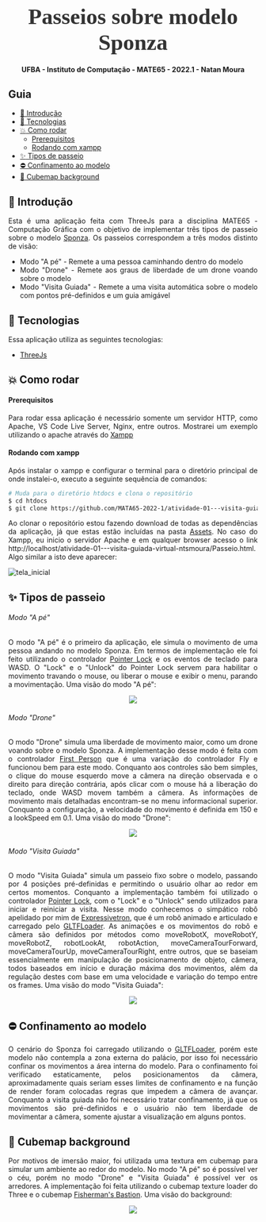 <!--[![Open in Visual Studio Code](https://classroom.github.com/assets/open-in-vscode-c66648af7eb3fe8bc4f294546bfd86ef473780cde1dea487d3c4ff354943c9ae.svg)](https://classroom.github.com/online_ide?assignment_repo_id=7748531&assignment_repo_type=AssignmentRepo)
# Atividade 1 - Visita Guiada Virtual

## Contexto

Um dos modelos mais utilizados na avaliação de algoritmos de iluminação global é o [átrio do Palácio de Sponza, na Croácia](https://en.wikipedia.org/wiki/Sponza_Palace). O modelo 3D foi criado em 2002 por [Marko Dabrovic](https://www.archilovers.com/marko-dabrovi%C3%A6/), e desde então tem recebido ajustes e modificações para testar a capacidade gráfica dos algoritmos de renderização, como a remodelagem feita por [Frank Meinl](https://www.artstation.com/digitalwerk), na época na [Crytek](https://www.crytek.com/), a padronização feita por [Morgan McGuire](https://casual-effects.com/g3d/data10/common/model/crytek_sponza/sponza.zip) e mais recentemente a elevação da qualidade visual feita pelo grupo da [Intel](https://www.intel.com/content/www/us/en/newsroom/opinion/intel-graphics-step-up-research.html), liderado por [Anton Kaplanyan](http://kaplanyan.com/).

## Objetivo:

O objetivo da atividade é construir uma aplicação em [Three.JS](https://threejs.org/) que permita fazer um passeio virtual nesse modelo. Para tanto voces devem fornecer ao usuário 3 modalidades de percurso:

1. **Modo "Andando a pé"**: O usuário poderá andar pelo modelo como uma pessoa o faria no modelo real;

1. **Modo "Drone"**: Simular os graus de liberdade de um drone se movendo pelo espaço do modelo[^1];

1. **Modo "Visita Guiada"**: Nesse modo um caminho pré-definido deve ser fornecido, levando o usuário a pelo menos 4 pontos relevantes do modelo.

Voce pode utiliziar qualquer um dos [*controlers*](https://threejs.org/docs/index.html?q=control) disponíveis no *Three.JS*. No entanto, esses *controlers* devem ser customizados, de tal forma que permitam a real sensação de uma visita a pé, um sobrevoo ou uma visita guidada automática. Em outras palavras, questões como escala, velocidade do movimento e tipo de controle disponível devem ser levadas em conta. 

## Requisitos:

- Como o modelo não contempla a parte externa do átrio do palácio, os passeios devem ser restritos aos limites do modelo;
- Considere a questão da escala ao configurar o movimento nos passeios, de modo a garantir uma sensação de estar mesmo dentro do espaço real;
- No modo **"visita guiada"** o usuário deverá ter um avatar como "guia" para conduzi-lo ao longo do percurso. O avatar deverá ser um modelo articulado e animado[^2] que irá à frente do usuário durante o percurso.  

## Entrega e Critérios de Avaliação:

O trabalho será submetido individualmente através do repositório disponibilizado pelo professor, via GitHub Classroom, para essa atividade. 
> **Não serão consideradas versões enviadas por e-mail, Google Classroom, Discord, ou outros meios.**

O trabalho será avaliado a partir dos seguintes critérios:

| Critério | Pontuação |
| :--- | :---: |
| 1. Documentação (README) | 0,5 |
| 2. Configuração do cenário | 0,5 | 
| 3. Modo "Andando à Pé" | 2,0 |
| 4. Modo "Drone" | 2,0 |
| 5. Modo "Visita Guiada" |  |
| - Movimentação | 2,0 |
| - Avatar do "guia" | 1,5 |
| 6. Confinamento dos movimentos ao modelo | 1,5 |

## Penalidades:              

> Será aplicada a penalização de -1,0 pto por dia de atraso (verificado via data da ultima submissão no repositório)
> 
>> **Em casos de plágio (total ou parcial) todos os envolvidos terão suas avaliações zeradas**. 

## Referências:

[1] Peter SHIRLEY, Michael ASHIKHMIN, Steve MARSCHNER. **Fundamentals of Computer Graphics**. AK Peters/CRC Press, 5th Edition, 2021.

[2] John F. Hughes, Andries van Dam, Morgan McGuire, David F. Sklar, James D. Foley, Steven K. Feiner. **Computer Graphics : Principles and 
Practice Third Edition in C**. Addison-Weslley. 2013.

[3] DIRKSEN, Jos. **Learn Three. js: Programming 3D animations and visualizations for the web with HTML5 and WebGL**. Packt Publishing Ltd, 2018.

[^1]: a colisão entre os elementos do espaço, como colunas, cortinas, etc, podem ser desconsideradas nesse caso. 
[^2]: nos exemplos do *Three.JS* voce pode encontrar alguns modelos desse tipo. Mas se quiser pode escolher outros em sites especializados como o [*SketchFab*](https://sketchfab.com/) fica a seu critério.-->

<!-- Logo -->

<h1 align="center" style="font-family: Ubuntu; font-size: 45px; color: #333; margin-bottom: 0">
  Passeios sobre modelo Sponza
</h1>

<!-- Description -->

<h4 align="center">
	UFBA - Instituto de Computação - MATE65 - 2022.1 - Natan Moura
</h4>

<!-- Summary -->

<h2>Guia</h2>

- [:book: Introdução](#book-introdução)
- [:rocket: Tecnologias](#rocket-tecnologias)
- [:boom: Como rodar](#boom-como-rodar)
    - [Prerequisitos](#prerequisitos)
    - [Rodando com xampp](#rodando-com-xampp)
- [:sparkles: Tipos de passeio](#sparkles-tipos-de-passeio)
- [:no_entry: Confinamento ao modelo](#no_entry-confinamento-ao-modelo)
- [:european_castle: Cubemap background](#european_castle-cubemap-background)

<a id="doc"></a>

<div align="justify">

<a id="introdução"></a>

## :book: Introdução

Esta é uma aplicação feita com ThreeJs para a disciplina MATE65 - Computação Gráfica com o objetivo de implementar três tipos de passeio sobre o modelo [Sponza](https://github.com/jimmiebergmann/Sponza). Os passeios correspondem a três modos distinto de visão:
- Modo "A pé" - Remete a uma pessoa caminhando dentro do modelo
- Modo "Drone" - Remete aos graus de liberdade de um drone voando sobre o modelo
- Modo "Visita Guiada" - Remete a uma visita automática sobre o modelo com pontos pré-definidos e um guia amigável

<a id="tecnologias"></a>

## :rocket: Tecnologias

Essa aplicação utiliza as seguintes tecnologias:

- [ThreeJs](https://threejs.org/)

<a id="como-executar"></a>

## :boom: Como rodar

#### Prerequisitos

Para rodar essa aplicação é necessário somente um servidor HTTP, como Apache, VS Code Live Server, Nginx, entre outros. Mostrarei um exemplo utilizando o apache através do [Xampp](https://www.apachefriends.org/pt_br/index.html)

#### Rodando com xampp

Após instalar o xampp e configurar o terminal para o diretório principal de onde instalei-o, executo a seguinte sequência de comandos:

```sh
# Muda para o diretório htdocs e clona o repositório
$ cd htdocs
$ git clone https://github.com/MATA65-2022-1/atividade-01---visita-guiada-virtual-ntsmoura/

```

Ao clonar o repositório estou fazendo download de todas as dependências da aplicação, já que estas estão incluídas na pasta [Assets](https://github.com/MATA65-2022-1/atividade-01---visita-guiada-virtual-ntsmoura/tree/main/Assets). No caso do Xampp, eu inicio o servidor Apache e em qualquer browser acesso o link http://localhost/atividade-01---visita-guiada-virtual-ntsmoura/Passeio.html. Algo similar a isto deve aparecer:

![tela_inicial](https://i.imgur.com/bEbBqpR.jpeg)


<a id="code-format"></a>

## :sparkles: Tipos de passeio

###### Modo "A pé"

O modo "A pé" é o primeiro da aplicação, ele simula o movimento de uma pessoa andando no modelo Sponza. Em termos de implementação ele foi feito utilizando o controlador [Pointer Lock](https://threejs.org/docs/#examples/en/controls/PointerLockControls) e os eventos de teclado para WASD. O "Lock" e o "Unlock" do Pointer Lock servem para habilitar o movimento travando o mouse, ou liberar o mouse e exibir o menu, parando a movimentação. Uma visão do modo "A pé":

<p align="center">
<img src="https://media.giphy.com/media/3gNpf0QW2Ms9W5Uk8M/giphy.gif"/>
</p>

###### Modo "Drone"

O modo "Drone" simula uma liberdade de movimento maior, como um drone voando sobre o modelo Sponza. A implementação desse modo é feita com o controlador [First Person](https://threejs.org/docs/#examples/en/controls/FirstPersonControls) que é uma variação do controlador Fly e funcionou bem para este modo. Conquanto aos controles são bem simples, o clique do mouse esquerdo move a câmera na direção observada e o direito para direção contrária, após clicar com o mouse há a liberação do teclado, onde WASD movem também a câmera. As informações de movimento mais detalhadas encontram-se no menu informacional superior. Conquanto a configuração, a velocidade do movimento é definida em 150 e a lookSpeed em 0.1. Uma visão do modo "Drone":

<p align="center">
<img src="https://media.giphy.com/media/TjNVYu2qhdyjTcPxx4/giphy.gif"/>
</p>

###### Modo "Visita Guiada"

O modo "Visita Guiada" simula um passeio fixo sobre o modelo, passando por 4 posições pré-definidas e permitindo o usuário olhar ao redor em certos momentos. Conquanto a implementação também foi utilizado o controlador [Pointer Lock](https://threejs.org/docs/#examples/en/controls/PointerLockControls), com o "Lock" e o "Unlock" sendo utilizados para iniciar e reiniciar a visita. Nesse modo conhecemos o simpático robô apelidado por mim de [Expressivetron](https://sketchfab.com/3d-models/robot-expressive-190ef77551c14273a9b4145f06f35dc1), que é um robô animado e articulado e carregado pelo [GLTFLoader](https://threejs.org/docs/#examples/en/loaders/GLTFLoader). As animações e os movimentos do robô e câmera são definidos por métodos como moveRobotX, moveRobotY, moveRobotZ, robotLookAt, robotAction, moveCameraTourForward, moveCameraTourUp, moveCameraTourRight, entre outros, que se baseiam essencialmente em manipulação de posicionamento de objeto, câmera, todos baseados em início e duração máxima dos movimentos, além da regulação destes com base em uma velocidade e variação do tempo entre os frames. Uma visão do modo "Visita Guiada":

<p align="center">
<img src="https://media.giphy.com/media/EpvVm7qK3qAfiBClhi/giphy-downsized-large.gif"/>
</p>


## :no_entry: Confinamento ao modelo

O cenário do Sponza foi carregado utilizando o [GLTFLoader](https://threejs.org/docs/#examples/en/loaders/GLTFLoader), porém este modelo não contempla a zona externa do palácio, por isso foi necessário confinar os movimentos a área interna do modelo. Para o confinamento foi verificado estaticamente, pelos posicionamentos da câmera, aproximadamente quais seriam esses limites de confinamento e na função de render foram colocadas regras que impedem a câmera de avançar. Conquanto a visita guiada não foi necessário tratar confinamento, já que os movimentos são pré-definidos e o usuário não tem liberdade de movimentar a câmera, somente ajustar a visualização em alguns pontos.

## :european_castle: Cubemap background

Por motivos de imersão maior, foi utilizada uma textura em cubemap para simular um ambiente ao redor do modelo. No modo "A pé" so é possível ver o céu, porém no modo "Drone" e "Visita Guiada" é possível ver os arredores. A implementação foi feita utilizando o cubemap texture loader do Three e o cubemap [Fisherman's Bastion](https://www.humus.name/index.php?page=Cubemap&item=FishermansBastion). Uma visão do background:

<p align="center">
<img src="https://media.giphy.com/media/gf4gJgispDhjb9lUIY/giphy-downsized-large.gif"/>
</p>
	
</div>


